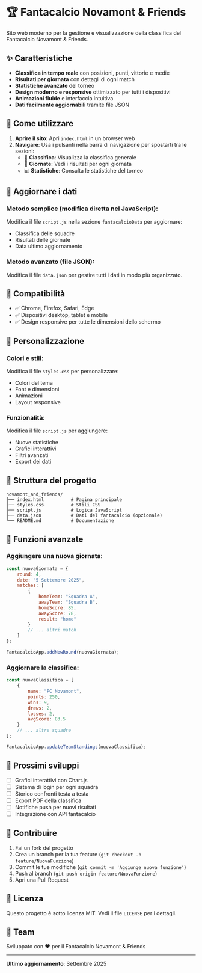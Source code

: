 # 🏆 Fantacalcio Novamont & Friends

Sito web moderno per la gestione e visualizzazione della classifica del Fantacalcio Novamont & Friends.

## ✨ Caratteristiche

- **Classifica in tempo reale** con posizioni, punti, vittorie e medie
- **Risultati per giornata** con dettagli di ogni match
- **Statistiche avanzate** del torneo
- **Design moderno e responsive** ottimizzato per tutti i dispositivi
- **Animazioni fluide** e interfaccia intuitiva
- **Dati facilmente aggiornabili** tramite file JSON

## 🚀 Come utilizzare

1. **Aprire il sito**: Apri `index.html` in un browser web
2. **Navigare**: Usa i pulsanti nella barra di navigazione per spostarti tra le sezioni:
   - 🥇 **Classifica**: Visualizza la classifica generale
   - 📅 **Giornate**: Vedi i risultati per ogni giornata
   - 📊 **Statistiche**: Consulta le statistiche del torneo

## 📝 Aggiornare i dati

### Metodo semplice (modifica diretta nel JavaScript):
Modifica il file `script.js` nella sezione `fantacalcioData` per aggiornare:
- Classifica delle squadre
- Risultati delle giornate
- Data ultimo aggiornamento

### Metodo avanzato (file JSON):
Modifica il file `data.json` per gestire tutti i dati in modo più organizzato.

## 📱 Compatibilità

- ✅ Chrome, Firefox, Safari, Edge
- ✅ Dispositivi desktop, tablet e mobile
- ✅ Design responsive per tutte le dimensioni dello schermo

## 🎨 Personalizzazione

### Colori e stili:
Modifica il file `styles.css` per personalizzare:
- Colori del tema
- Font e dimensioni
- Animazioni
- Layout responsive

### Funzionalità:
Modifica il file `script.js` per aggiungere:
- Nuove statistiche
- Grafici interattivi
- Filtri avanzati
- Export dei dati

## 📂 Struttura del progetto

```
novamont_and_friends/
├── index.html          # Pagina principale
├── styles.css          # Stili CSS
├── script.js           # Logica JavaScript
├── data.json           # Dati del fantacalcio (opzionale)
└── README.md           # Documentazione
```

## 🔧 Funzioni avanzate

### Aggiungere una nuova giornata:
```javascript
const nuovaGiornata = {
    round: 4,
    date: "5 Settembre 2025",
    matches: [
        {
            homeTeam: "Squadra A",
            awayTeam: "Squadra B",
            homeScore: 85,
            awayScore: 78,
            result: "home"
        }
        // ... altri match
    ]
};

FantacalcioApp.addNewRound(nuovaGiornata);
```

### Aggiornare la classifica:
```javascript
const nuovaClassifica = [
    {
        name: "FC Novamont",
        points: 250,
        wins: 9,
        draws: 2,
        losses: 2,
        avgScore: 83.5
    }
    // ... altre squadre
];

FantacalcioApp.updateTeamStandings(nuovaClassifica);
```

## 🎯 Prossimi sviluppi

- [ ] Grafici interattivi con Chart.js
- [ ] Sistema di login per ogni squadra
- [ ] Storico confronti testa a testa
- [ ] Export PDF della classifica
- [ ] Notifiche push per nuovi risultati
- [ ] Integrazione con API fantacalcio

## 🤝 Contribuire

1. Fai un fork del progetto
2. Crea un branch per la tua feature (`git checkout -b feature/NuovaFunzione`)
3. Commit le tue modifiche (`git commit -m 'Aggiunge nuova funzione'`)
4. Push al branch (`git push origin feature/NuovaFunzione`)
5. Apri una Pull Request

## 📄 Licenza

Questo progetto è sotto licenza MIT. Vedi il file `LICENSE` per i dettagli.

## 👥 Team

Sviluppato con ❤️ per il Fantacalcio Novamont & Friends

---

**Ultimo aggiornamento**: Settembre 2025